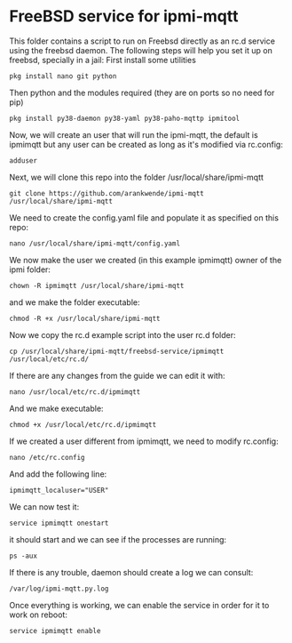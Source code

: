 # FreeBSD service for ipmi-mqtt
This folder contains a script to run on Freebsd directly as an rc.d service using the freebsd daemon.
The following steps will help you set it up on freebsd, specially in a jail:
First install some utilities
```
pkg install nano git python
```

Then python and the modules required (they are on ports so no need for pip)

```
pkg install py38-daemon py38-yaml py38-paho-mqttp ipmitool
```
Now, we will create an user that will run the ipmi-mqtt, the default is ipmimqtt but any user can be created as long as it's modified via rc.config:
```
adduser
```
Next, we will clone this repo into the folder /usr/local/share/ipmi-mqtt

```
git clone https://github.com/arankwende/ipmi-mqtt /usr/local/share/ipmi-mqtt
```

We need to create the config.yaml file and populate it as specified on this repo:
```
nano /usr/local/share/ipmi-mqtt/config.yaml

```

We now make the user we created (in this example ipmimqtt) owner of the ipmi folder:
```
chown -R ipmimqtt /usr/local/share/ipmi-mqtt

```
and we make the folder executable:
```
chmod -R +x /usr/local/share/ipmi-mqtt

```

Now we copy the rc.d example script into the user rc.d folder:
```
cp /usr/local/share/ipmi-mqtt/freebsd-service/ipmimqtt /usr/local/etc/rc.d/
```
If there are any changes from the guide we can edit it with:
```
nano /usr/local/etc/rc.d/ipmimqtt
```
And we make executable:
```
chmod +x /usr/local/etc/rc.d/ipmimqtt
```
If we created a user different from ipmimqtt, we need to modify rc.config:
```
nano /etc/rc.config
```
And add the following line:

```
ipmimqtt_localuser="USER"
```


We can now test it:
```
service ipmimqtt onestart
```
it should start and we can see if the processes are running:
```
ps -aux
```
If there is any trouble, daemon should create a log we can consult:
```
/var/log/ipmi-mqtt.py.log
```

Once everything is working, we can enable the service in order for it to work on reboot:

```
service ipmimqtt enable
```


